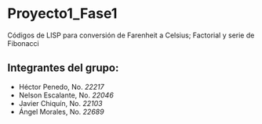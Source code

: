 # **Proyecto1_Fase1**

Códigos de LISP para conversión de Farenheit a Celsius; Factorial y serie de Fibonacci

## **Integrantes del grupo:**

- Héctor Penedo, No. *22217*
- Nelson Escalante, No. *22046*
- Javier Chiquín, No. *22103*
- Ángel Morales, No. *22689*
